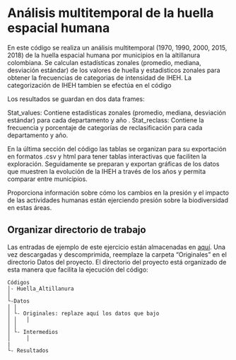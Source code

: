 Análisis multitemporal de la huella espacial humana
================
En este código se realiza un análisis multitemporal (1970, 1990, 2000, 2015, 2018) de la huella espacial humana por municipios en la altillanura colombiana. 
Se calculan estadísticas zonales (promedio, mediana, desviación estándar) de los valores de huella y estadisticos zonales para obtener la frecuencias de categorias de intensidad de  IHEH. La categorización de IHEH tambien se efectúa en el código 

Los resultados se guardan en dos data frames:

Stat_values: Contiene estadísticas zonales (promedio, mediana, desviación estándar) para cada departamento y año .
Stat_reclass: Contiene la frecuencia y porcentaje de categorías de reclasificación para cada departamento y año.

En la última sección del código las tablas se organizan para su exportación en formatos .csv y html para tener tablas interactivas que faciliten la exploración. Seguidamente se preparan y exportan gráficas de los datos que muestren la evolución de la IHEH a través de los años y permita comparar  entre municipios.

Proporciona información sobre cómo los cambios en la presión y el impacto de las actividades humanas están ejerciendo presión sobre la
biodiversidad en estas áreas. 

## Organizar directorio de trabajo

<a id="ID_seccion1"></a>
Las entradas de ejemplo de este ejercicio están almacenadas en
[aquí](https://drive.google.com/file/d/1QQOdoCdcq-L_hPY2YgeRXPSla02641uE/view?usp=drive_link).
Una vez descargadas y descomprimida, reemplaze la carpeta “Originales” en el directorio Datos del proyecto.
El directorio del proyecto está organizado de esta manera que facilita la ejecución del
código:

    Códigos
    │- Huella_Altillanura
    │    
    └-Datos
    │ │
    │ └- Originales: replaze aquí los datos que bajo
    │ │   │
    │ │   
    │ └- Intermedios
    │     │     
    |
    └- Resultados

